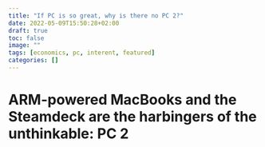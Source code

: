 ```yaml
---
title: "If PC is so great, why is there no PC 2?"
date: 2022-05-09T15:50:28+02:00
draft: true
toc: false
image: ""
tags: [economics, pc, interent, featured]
categories: []
---
```


# ARM-powered MacBooks and the Steamdeck are the harbingers of the unthinkable: PC 2
<!--more-->
